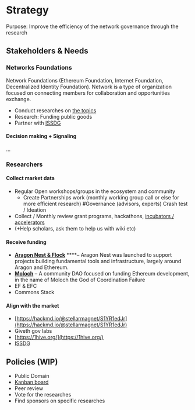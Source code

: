 # Strategy

Purpose: Improve the efficiency of the network governance through the research

## Stakeholders & Needs

### Networks Foundations

Network Foundations \(Ethereum Foundation, Internet Foundation, Decentralized Identity Foundation\). Network is a type of organization focused on connecting members for collaboration and opportunities exchange.

* Conduct researches on [the topics](list/scope/)
* Research: Funding public goods
* Partner with [ISSDG](https://issdg.org/) 

#### Decision making + Signaling

...

### Researchers

#### Collect market data

* Regular Open workshops/groups in the ecosystem and community
  * Create Partnerships work \(monthly working group call or else for more efficient research\) \#Governance \(advisors, experts\) Crash test / Ideation
* Collect / Monthly review grant programs, hackathons, [incubators / accelerators](https://wiki.4irelabs.com/docs/research/blockchain-accelerators-and-incubators)
* \(+Help scholars, ask them to help us with wiki etc\)

#### Receive funding

* [**Aragon Nest & Flock**](https://github.com/aragon/nest) ****– Aragon Nest was launched to support projects building fundamental tools and infrastructure, largely around Aragon and Ethereum.
* [**Moloch**](https://molochdao.com/) – A community DAO focused on funding Ethereum development, in the name of Moloch the God of Coordination Failure
* EF & EFC
* Commons Stack

#### Align with the market

* [https://hackmd.io/@stellarmagnet/S1YR1edJr](https://hackmd.io/@stellarmagnet/S1YR1edJr)
* Giveth gov labs
* [https://1hive.org/](https://1hive.org/)
* [ISSDG](https://issdg.org/) 

## Policies \(WIP\)

* Public Domain
* [Kanban board](https://github.com/distributed-governance/network-research/issues#workspaces/research-status-5d308fff78c7c33c6adcd325/board)
* Peer review
* Vote for the researches
* Find sponsors on specific researches

